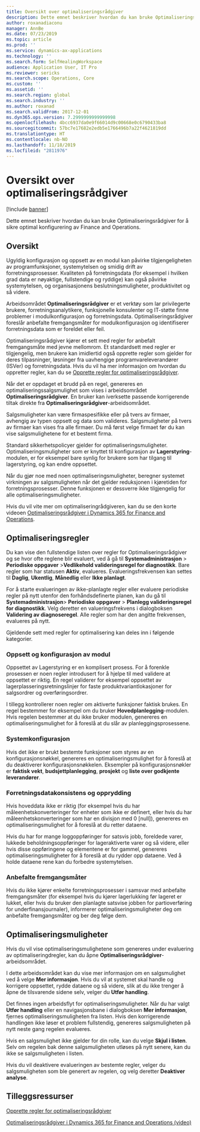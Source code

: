 ```yaml
---
title: Oversikt over optimaliseringsrådgiver
description: Dette emnet beskriver hvordan du kan bruke Optimaliseringsrådgiver for å sikre optimal konfigurering av Finance and Operations.
author: roxanadiaconu
manager: AnnBe
ms.date: 07/23/2019
ms.topic: article
ms.prod: ''
ms.service: dynamics-ax-applications
ms.technology: ''
ms.search.form: SelfHealingWorkspace
audience: Application User, IT Pro
ms.reviewer: sericks
ms.search.scope: Operations, Core
ms.custom: ''
ms.assetid: ''
ms.search.region: global
ms.search.industry: ''
ms.author: roxanad
ms.search.validFrom: 2017-12-01
ms.dyn365.ops.version: 7.2999999999999998
ms.openlocfilehash: 4bcc6937da0e9f66014d9c00668e0c6790433ba8
ms.sourcegitcommit: 57bc7e17682e2edb5e1766496b7a22f4621819dd
ms.translationtype: HT
ms.contentlocale: nb-NO
ms.lasthandoff: 11/18/2019
ms.locfileid: "2811976"
---
```

# <a name="optimization-advisor-overview"></a>Oversikt over optimaliseringsrådgiver

[!include [banner](../includes/banner.md)]

Dette emnet beskriver hvordan du kan bruke Optimaliseringsrådgiver for å sikre optimal konfigurering av Finance and Operations.

## <a name="overview"></a>Oversikt

Ugyldig konfigurasjon og oppsett av en modul kan påvirke tilgjengeligheten av programfunksjoner, systemytelsen og smidig drift av forretningsprosesser. Kvaliteten på forretningsdata (for eksempel i hvilken grad data er nøyaktige, fullstendige og ryddige) kan også påvirke systemytelsen, og organisasjonens beslutningsmuligheter, produktivitet og så videre.

Arbeidsområdet **Optimaliseringsrådgiver** er et verktøy som lar privilegerte brukere, forretningsanalytikere, funksjonelle konsulenter og IT-støtte finne problemer i modulkonfigurasjon og forretningsdata. Optimaliseringsrådgiver foreslår anbefalte fremgangsmåter for modulkonfigurasjon og identifiserer forretningsdata som er foreldet eller feil.

Optimaliseringsrådgiver kjører et sett med regler for anbefalt fremgangsmåte med jevne mellomrom. Et standardsett med regler er tilgjengelig, men brukere kan imidlertid også opprette regler som gjelder for deres tilpasninger, løsninger fra uavhengige programvareleverandører (ISVer) og forretningsdata. Hvis du vil ha mer informasjon om hvordan du oppretter regler, kan du se [Opprette regler for optimaliseringsrådgiver](./create-rules-optimization-advisor.md).

Når det er oppdaget et brudd på en regel, genereres en optimaliseringssalgsmulighet som vises i arbeidsområdet **Optimaliseringsrådgiver**. En bruker kan iverksette passende korrigerende tiltak direkte fra **Optimaliseringsrådgiver**-arbeidsområdet.

Salgsmuligheter kan være firmaspesifikke eller på tvers av firmaer, avhengig av typen oppsett og data som valideres. Salgsmuligheter på tvers av firmaer kan vises fra alle firmaer. Du må først velge firmaet før du kan vise salgsmulighetene for et bestemt firma.

Standard sikkerhetspolicyer gjelder for optimaliseringsmuligheter. Optimaliseringsmuligheter som er knyttet til konfigurasjon av **Lagerstyring**-modulen, er for eksempel bare synlig for brukere som har tilgang til lagerstyring, og kan endre oppsettet.

Når du gjør noe med noen optimaliseringsmuligheter, beregner systemet virkningen av salgsmuligheten når det gjelder reduksjonen i kjøretiden for forretningsprosesser. Denne funksjonen er dessverre ikke tilgjengelig for alle optimaliseringsmuligheter.

Hvis du vil vite mer om optimaliseringrådgiveren, kan du se den korte videoen [Optimaliseringsrådgiver i Dynamics 365 for Finance and Operations](https://www.youtube.com/watch?v=MRsAzgFCUSQ).

## <a name="optimization-rules"></a>Optimaliseringsregler

Du kan vise den fullstendige listen over regler for Optimaliseringsrådgiver og se hvor ofte reglene blir evaluert, ved å gå til **Systemadministrasjon** &gt; **Periodiske oppgaver** &gt;**Vedlikehold valideringsregel for diagnostikk**. Bare regler som har statusen **Aktiv**, evalueres. Evalueringsfrekvensen kan settes til **Daglig**, **Ukentlig**, **Månedlig** eller **Ikke planlagt**.

For å starte evalueringen av ikke-planlagte regler eller evaluere periodiske regler på nytt utenfor den forhåndsdefinerte planen, kan du gå til **Systemadministrasjon**&gt; **Periodiske oppgaver** &gt; **Planlegg valideringsregel for diagnostikk**. Velg deretter en valueringsfrekvens i dialogboksen **Validering av diagnoseregel**. Alle regler som har den angitte frekvensen, evalueres på nytt.

Gjeldende sett med regler for optimalisering kan deles inn i følgende kategorier.

### <a name="module-configuration-and-setup"></a>Oppsett og konfigurasjon av modul

Oppsettet av Lagerstyring er en komplisert prosess. For å forenkle prosessen er noen regler introdusert for å hjelpe til med validere at oppsettet er riktig. En regel validerer for eksempel oppsettet av lagerplasseringsretningslinjer for faste produktvariantlokasjoner for salgsordrer og overføringsordrer.

I tillegg kontrollerer noen regler om aktiverte funksjoner faktisk brukes. En regel bestemmer for eksempel om du bruker **Hovedplanlegging**-modulen. Hvis regelen bestemmer at du ikke bruker modulen, genereres en optimaliseringsmulighet for å foreslå at du slår av planleggingsprosessene.

### <a name="system-configuration"></a>Systemkonfigurasjon

Hvis det ikke er brukt bestemte funksjoner som styres av en konfigurasjonsnøkkel, genereres en optimaliseringsmulighet for å foreslå at du deaktiverer konfigurasjonsnøkkelen. Eksempler på konfigurasjonsnøkler er **faktisk vekt**, **budsjettplanlegging**, **prosjekt** og **liste over godkjente leverandører**.

### <a name="business-data-consistency-and-cleanup"></a>Forretningsdatakonsistens og opprydding

Hvis hoveddata ikke er riktig (for eksempel hvis du har måleenhetskonverteringer for enheter som ikke er definert, eller hvis du har måleenhetskonverteringer som har en divisjon med 0 \[null\]), genereres en optimaliseringsmulighet for å foreslå at du retter dataene. 

Hvis du har for mange loggoppføringer for satsvis jobb, foreldede varer, lukkede beholdningsoppføringer for lageraktiverte varer og så videre, eller hvis disse oppføringene og elementene er for gammel, genereres optimaliseringsmuligheter for å foreslå at du rydder opp dataene. Ved å holde dataene rene kan du forbedre systemytelsen.

### <a name="best-practices"></a>Anbefalte fremgangsmåter

Hvis du ikke kjører enkelte forretningsprosesser i samsvar med anbefalte fremgangsmåter (for eksempel hvis du kjører lagerlukking før lageret er lukket, eller hvis du bruker den planlagte satsvise jobben for partioverføring for underfinansjournaler), informerer optimaliseringsmuligheter deg om anbefalte fremgangsmåter og ber deg følge dem.

## <a name="optimization-opportunities"></a>Optimaliseringsmuligheter

Hvis du vil vise optimaliseringsmulighetene som genereres under evaluering av optimaliseringdregler, kan du åpne **Optimaliseringsrådgiver**-arbeidsområdet.

I dette arbeidsområdet kan du vise mer informasjon om en salgsmulighet ved å velge **Mer informasjon**. Hvis du vil at systemet skal handle og korrigere oppsettet, rydde dataene og så videre, slik at du ikke trenger å åpne de tilsvarende sidene selv, velger du **Utfør handling**.

Det finnes ingen arbeidsflyt for optimaliseringsmuligheter. Når du har valgt **Utfør handling** eller en navigasjonsbane i dialogboksen **Mer informasjon**, fjernes optimaliseringsmuligheten fra listen. Hvis den korrigerende handlingen ikke løser et problem fullstendig, genereres salgsmuligheten på nytt neste gang regelen evalueres.

Hvis en salgsmulighet ikke gjelder for din rolle, kan du velge **Skjul i listen**. Selv om regelen bak denne salgsmuligheten utløses på nytt senere, kan du ikke se salgsmuligheten i listen.

Hvis du vil deaktivere evalueringen av bestemte regler, velger du salgsmuligheten som ble generert av regelen, og velg deretter **Deaktiver analyse**.

## <a name="additional-resources"></a>Tilleggsressurser

[Opprette regler for optimaliseringsrådgiver](./create-rules-optimization-advisor.md)

[Optimaliseringsrådgiver i Dynamics 365 for Finance and Operations (video)](https://www.youtube.com/watch?v=MRsAzgFCUSQ)
